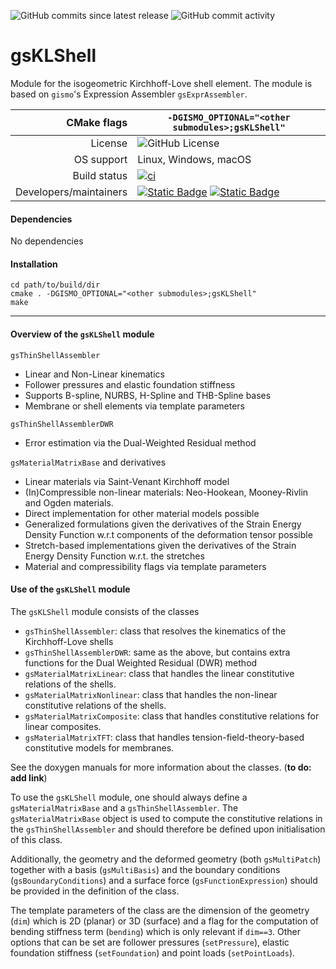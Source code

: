 ![GitHub commits since latest release](https://img.shields.io/github/commits-since/gismo/gsKLShell/latest?color=008A00)
![GitHub commit activity](https://img.shields.io/github/commit-activity/m/gismo/gsKLShell?color=008A00)

# gsKLShell

Module for the isogeometric Kirchhoff-Love shell element. The module is based on `gismo`'s Expression Assembler `gsExprAssembler`.

|CMake flags|```-DGISMO_OPTIONAL="<other submodules>;gsKLShell"```|
|--:|---|
|License|![GitHub License](https://img.shields.io/github/license/gismo/gismo?color=008A00)|
|OS support|Linux, Windows, macOS|
|Build status|[![ci](https://github.com/gismo/gsKLShell/actions/workflows/ci.yml/badge.svg)](https://github.com/gismo/gsKLShell/actions/workflows/ci.yml)|
|Developers/maintainers| [![Static Badge](https://img.shields.io/badge/@hverhelst-008A00)](https://github.com/hverhelst) [![Static Badge](https://img.shields.io/badge/@Crazy--Rich--Meghan-008A00)](https://github.com/Crazy-Rich-Meghan)|

#### Dependencies
No dependencies

#### Installation
```
cd path/to/build/dir
cmake . -DGISMO_OPTIONAL="<other submodules>;gsKLShell"
make
```

***

#### Overview of the `gsKLShell` module
`gsThinShellAssembler`
* Linear and Non-Linear kinematics
* Follower pressures and elastic foundation stiffness
* Supports B-spline, NURBS, H-Spline and THB-Spline bases
* Membrane or shell elements via template parameters

`gsThinShellAssemblerDWR`
* Error estimation via the Dual-Weighted Residual method

`gsMaterialMatrixBase` and derivatives
* Linear materials via Saint-Venant Kirchhoff model
* (In)Compressible non-linear materials: Neo-Hookean, Mooney-Rivlin and Ogden materials.
* Direct implementation for other material models possible
* Generalized formulations given the derivatives of the Strain Energy Density Function w.r.t components of the deformation tensor possible
* Stretch-based implementations given the derivatives of the Strain Energy Density Function w.r.t. the stretches
* Material and compressibility flags via template parameters


#### Use of the `gsKLShell` module
The `gsKLShell` module consists of the classes
* `gsThinShellAssembler`: class that resolves the kinematics of the Kirchhoff-Love shells
* `gsThinShellAssemblerDWR`: same as the above, but contains extra functions for the Dual Weighted Residual (DWR) method
* `gsMaterialMatrixLinear`: class that handles the linear constitutive relations of the shells.
* `gsMaterialMatrixNonlinear`: class that handles the non-linear constitutive relations of the shells.
* `gsMaterialMatrixComposite`: class that handles constitutive relations for linear composites.
* `gsMaterialMatrixTFT`: class that handles tension-field-theory-based constitutive models for membranes.

See the doxygen manuals for more information about the classes. (**to do: add link**)

To use the `gsKLShell` module, one should always define a `gsMaterialMatrixBase` and a `gsThinShellAssembler`. The `gsMaterialMatrixBase` object is used to compute the constitutive relations in the `gsThinShellAssembler` and should therefore be defined upon initialisation of this class.

Additionally, the geometry and the deformed geometry (both `gsMultiPatch`) together with a basis (`gsMultiBasis`) and the boundary conditions (`gsBoundaryConditions`) and a surface force (`gsFunctionExpression`) should be provided in the definition of the class.

The template parameters of the class are the dimension of the geometry (`dim`) which is 2D (planar) or 3D (surface) and a flag for the computation of bending stiffness term (`bending`) which is only relevant if `dim==3`. Other options that can be set are follower pressures (`setPressure`), elastic foundation stiffness (`setFoundation`) and point loads (`setPointLoads`).
